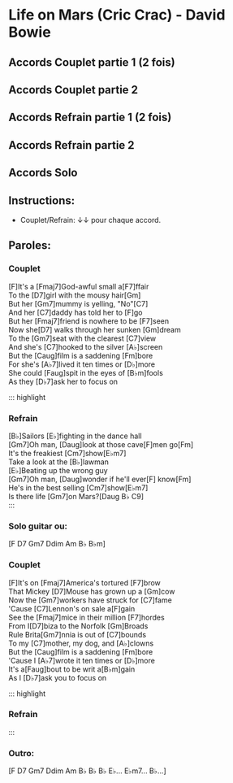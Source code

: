 # Life on Mars (Cric Crac) - David Bowie

## Accords Couplet partie 1 (2 fois)
<uke-chord name="F" frets="2010"></uke-chord> 
<uke-chord name="Fmaj7" frets="2410"></uke-chord> 
<uke-chord name="F7" frets="2310"></uke-chord> 
<uke-chord name="D7" frets="2223"></uke-chord> 
<uke-chord name="Gm" frets="0231"></uke-chord> 
<uke-chord name="Gm7" frets="0211"></uke-chord> 
<uke-chord name="C7 (X2)" frets="0001"></uke-chord> 
## Accords Couplet partie 2
<uke-chord name="A♭" frets="X343"></uke-chord> 
<uke-chord name="Caug" frets="1003"></uke-chord>
<uke-chord name="Fm" frets="1013"></uke-chord> 
<uke-chord name="A♭7" frets="1023"></uke-chord> 
<uke-chord name="D♭" frets="1114"></uke-chord> 
<uke-chord name="Faug" frets="2110"></uke-chord> 
<uke-chord name="B♭m" frets="3111"></uke-chord> 
<uke-chord name="D♭7" frets="1112"></uke-chord> 
## Accords Refrain partie 1 (2 fois)
<uke-chord name="B♭" frets="3211"></uke-chord> 
<uke-chord name="E♭" frets="0331"></uke-chord> 
<uke-chord name="Gm7" frets="0211"></uke-chord> 
<uke-chord name="Daug" frets="X221"></uke-chord> 
<uke-chord name="F" frets="2010"></uke-chord> 
<uke-chord name="Fm" frets="1013"></uke-chord> 
<uke-chord name="Cm7" frets="3333"></uke-chord> 
<uke-chord name="E♭m7" frets="3324"></uke-chord> 
## Accords Refrain partie 2
<uke-chord name="Gm7" frets="0211"></uke-chord> 
<uke-chord name="Daug" frets="X221"></uke-chord> 
<uke-chord name="B♭" frets="3211"></uke-chord> 
<uke-chord name="C9" frets="3203"></uke-chord> 
## Accords Solo
<uke-chord name="F" frets="2010"></uke-chord> 
<uke-chord name="D7" frets="2223"></uke-chord> 
<uke-chord name="Gm7" frets="0211"></uke-chord> 
<uke-chord name="Ddim" frets="1212"></uke-chord> 
<uke-chord name="Am" frets="2000"></uke-chord> 
<uke-chord name="B♭" frets="3211"></uke-chord> 
<uke-chord name="B♭m" frets="3111"></uke-chord> 



## Instructions:
- Couplet/Refrain: ↓↓ pour chaque accord.

## Paroles:

### Couplet
[F]It's a [Fmaj7]God-awful small a[F7]ffair  
To the [D7]girl with the mousy hair[Gm]  
But her [Gm7]mummy is yelling, "No"[C7]  
And her [C7]daddy has told her to [F]go  
But her [Fmaj7]friend is nowhere to be [F7]seen  
Now she[D7] walks through her sunken [Gm]dream  
To the [Gm7]seat with the clearest [C7]view  
And she's [C7]hooked to the silver [A♭]screen  
But the [Caug]film is a saddening [Fm]bore  
For she's [A♭7]lived it ten times or [D♭]more  
She could [Faug]spit in the eyes of [B♭m]fools  
As they [D♭7]ask her to focus on  

::: highlight
### Refrain
[B♭]Sailors [E♭]fighting in the dance hall  
[Gm7]Oh man, [Daug]look at those cave[F]men go[Fm]  
It's the freakiest [Cm7]show[E♭m7]  
Take a look at the [B♭]lawman  
[E♭]Beating up the wrong guy  
[Gm7]Oh man, [Daug]wonder if he'll ever[F] know[Fm]  
He's in the best selling [Cm7]show[E♭m7]  
Is there life [Gm7]on Mars?[Daug B♭ C9]  
:::

### Solo guitar ou:
[F D7 Gm7 Ddim Am B♭ B♭m]  

### Couplet
[F]It's on [Fmaj7]America's tortured [F7]brow  
That Mickey [D7]Mouse has grown up a [Gm]cow  
Now the [Gm7]workers have struck for [C7]fame  
'Cause [C7]Lennon's on sale a[F]gain  
See the [Fmaj7]mice in their million [F7]hordes  
From I[D7]biza to the Norfolk [Gm]Broads  
Rule Brita[Gm7]nnia is out of [C7]bounds  
To my [C7]mother, my dog, and [A♭]clowns  
But the [Caug]film is a saddening [Fm]bore  
'Cause I [A♭7]wrote it ten times or [D♭]more  
It's a[Faug]bout to be writ a[B♭m]gain  
As I [D♭7]ask you to focus on  


::: highlight
### Refrain
:::

### Outro:
[F D7 Gm7 Ddim Am B♭ B♭ B♭ E♭... E♭m7... B♭...]
